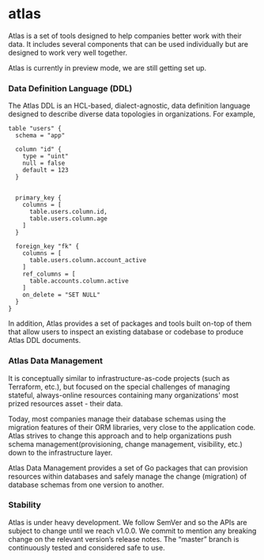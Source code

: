 # atlas

Atlas is a set of tools designed to help companies better work with their data. It includes several components that can
be used individually but are designed to work very well together.

Atlas is currently in preview mode, we are still getting set up.

### Data Definition Language (DDL)
The Atlas DDL is an HCL-based, dialect-agnostic, data definition language designed to describe diverse data topologies
in organizations. For example,

```hcl
table "users" {
  schema = "app"

  column "id" {
    type = "uint"
    null = false
    default = 123
  }


  primary_key {
    columns = [
      table.users.column.id,
      table.users.column.age
    ]
  }

  foreign_key "fk" {
    columns = [
      table.users.column.account_active
    ]
    ref_columns = [
      table.accounts.column.active
    ]
    on_delete = "SET NULL"
  }
}
```

In addition, Atlas provides a set of packages and tools built on-top of 
them that allow users to inspect an existing database or codebase to 
produce Atlas DDL documents. 

### Atlas Data Management 

It is conceptually similar to  infrastructure-as-code projects (such as 
Terraform, etc.), but focused on the special challenges of managing 
stateful, always-online resources containing many organizations' most
prized resources asset - their data. 

Today, most companies manage their database schemas using the migration 
features of their ORM libraries, very close to the application code. 
Atlas strives to change this approach and to help organizations push
schema management(provisioning, change management, visibility, etc.) 
down to the infrastructure layer.

Atlas Data Management provides a set of Go packages that can
provision resources within databases and safely manage the change
(migration) of database schemas from one version to another. 

### Stability 

Atlas is under heavy development. We follow SemVer and so the APIs are subject to change until we
reach v1.0.0. We commit to mention any breaking change on the relevant version’s release notes. The “master” branch is
continuously tested and considered safe to use.